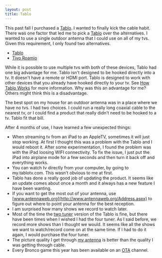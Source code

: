 ```yaml
---
layout: post
title: Tablo
---
```


This past fall I purchased a [Tablo](https://www.tablotv.com/). I wanted to finally kick the cable habit. There was one factor that led me to pick a [Tablo](https://tablotv.com) over the alternatives. I wanted to use a single outdoor antenna that I could use on all of my tvs. Given this requirement, I only found two alternatives.

* [Tablo](https://www.tablotv.com/)
* [Tivo Roamio](https://www.tivo.com/discover/antenna)

While it is possible to use multiple tvs with both of these devices, Tablo had one big advantage for me. Tablo isn't designed to be hooked directly into a tv. It doesn't have a remote or HDMI port. Tablo is designed to work with other devices that you already have hooked directly to your tv.  See [How Tablo Works](https://www.tablotv.com/how-tablo-works/) for more information. Why was this an advantage for me? Others might think this is a disadvantage.

The best spot on my house for an outdoor antenna was in a place where we have no tvs. I had two choices. I could run a really long coaxial cable to the nearest tv, or I could find a product that really didn't need to be hooked to a tv. Tablo fit that bill.

After 4 months of use, I have learned a few unexpected things:

* When streaming tv from an iPad to an AppleTV, sometimes it will just stop working. At first I thought this was a problem with the Tablo and I would reboot it. After some experimentation, I found the problem was with the iPad loosing WIFI connectivity. To fix the issue, I just put the iPad into airplane mode for a few seconds and then turn it back off and everything works.
* You can watch tv directly from your computer, by going to my.tablotv.com. This wasn't obvious to me at first.
* Tablo has done a really good job of updating the product. It seems like an update comes about once a month and it always has a new feature I have been wanting.
* If you want to get the most out of your antenna, use [www.antennaweb.org](http://www.antennaweb.org/Address.aspx) to figure out where to point your antenna for the best reception.
* I am surprised how many shows we record to watch later.
* Most of the time the [two tuner](http://amzn.com/B00MXUDD0O) version of the Tablo is fine, but there have been times when I wished I had the four tuner. As I said before, we record more shows than I thought we would. It seems like all the shows we want to watch/record come on at the same time. If I had to do it again, I would purchase the four tuner.
* The picture quality I get through [my antenna](http://amzn.com/B0024R4B5C) is better than the quality I was getting through cable.
* Every Bronco game this year has been available on an [OTA](http://en.wikipedia.org/wiki/Over-the-air_programming) channel.

